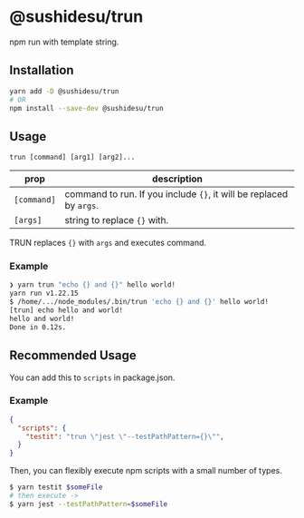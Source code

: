# @sushidesu/trun

npm run with template string.

## Installation

```sh
yarn add -D @sushidesu/trun
# OR
npm install --save-dev @sushidesu/trun
```

## Usage

`trun [command] [arg1] [arg2]...`

| prop | description |
| --- | --- |
| `[command]` | command to run. If you include `{}`, it will be replaced by `args`. |
| `[args]` | string to replace `{}` with. |

TRUN replaces `{}` with `args` and executes command.

### Example

```sh
❯ yarn trun "echo {} and {}" hello world!
yarn run v1.22.15
$ /home/.../node_modules/.bin/trun 'echo {} and {}' hello world!
[trun] echo hello and world!
hello and world!
Done in 0.12s.
```

## Recommended Usage

You can add this to `scripts` in package.json.

### Example


```json
{
  "scripts": {
    "testit": "trun \"jest \"--testPathPattern={}\"",
  }
}
```

Then, you can flexibly execute npm scripts with a small number of types.

```sh
$ yarn testit $someFile
# then execute ->
$ yarn jest --testPathPattern=$someFile
```
